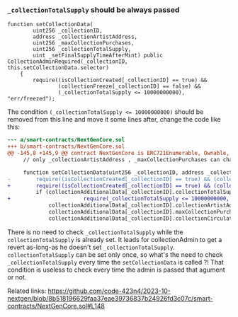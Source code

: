 ### `_collectionTotalSupply` should be always passed
```solidity
function setCollectionData(
        uint256 _collectionID, 
        address _collectionArtistAddress, 
        uint256 _maxCollectionPurchases, 
        uint256 _collectionTotalSupply, 
        uint _setFinalSupplyTimeAfterMint) public CollectionAdminRequired(_collectionID, this.setCollectionData.selector) 
    {
        require((isCollectionCreated[_collectionID] == true) && 
                (collectionFreeze[_collectionID] == false) && 
                (_collectionTotalSupply <= 10000000000), "err/freezed");
```
The condition `(_collectionTotalSupply <= 10000000000)` should be removed from this line and move it some lines after, change the code like this:
```diff
--- a/smart-contracts/NextGenCore.sol
+++ b/smart-contracts/NextGenCore.sol
@@ -145,8 +145,9 @@ contract NextGenCore is ERC721Enumerable, Ownable, ERC2981 {
     // only _collectionArtistAddress , _maxCollectionPurchases can change after total supply is set

     function setCollectionData(uint256 _collectionID, address _collectionArtistAddress, uint256 _maxCollectionPurchases, uint256 _collectionTotalSupply, uint _setFinalSupplyTimeAfterMint) public CollectionAdminRequired(_collectionID, this.setCollectionData.selector) {
-        require((isCollectionCreated[_collectionID] == true) && (collectionFreeze[_collectionID] == false) && (_collectionTotalSupply <= 10000000000), "err/freezed");
+        require((isCollectionCreated[_collectionID] == true) && (collectionFreeze[_collectionID] == false), "err/freezed");
         if (collectionAdditionalData[_collectionID].collectionTotalSupply == 0) {
+                       require(_collectionTotalSupply <= 10000000000, "_collectionTotalSupply should be less than (or equal to) 10000000000");
             collectionAdditionalData[_collectionID].collectionArtistAddress = _collectionArtistAddress;
             collectionAdditionalData[_collectionID].maxCollectionPurchases = _maxCollectionPurchases;
             collectionAdditionalData[_collectionID].collectionCirculationSupply = 0;

```
There is no need to check `_collectionTotalSupply` while the `collectionTotalSupply` is already set.
It leads for collectionAdmin to get a revert as-long-as he doesn't set `_collectionTotalSupply`.
`collectionTotalSupply` can be set only once, so what's the need to check `_collectionTotalSupply` every time the `setCollectionData` is called ?! That condition is useless to check every time the admin is passed that agument or not.

Related links:
https://github.com/code-423n4/2023-10-nextgen/blob/8b518196629faa37eae39736837b24926fd3c07c/smart-contracts/NextGenCore.sol#L148